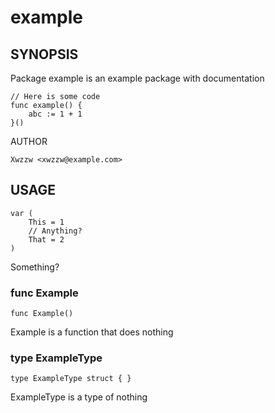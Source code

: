 # example

## SYNOPSIS

Package example is an example package with documentation

	// Here is some code
	func example() {
		abc := 1 + 1
	}()

AUTHOR

	Xwzzw <xwzzw@example.com>

## USAGE

    var (
        This = 1
        // Anything?
        That = 2
    )

Something?

### func  Example

    func Example()


Example is a function that does nothing

### type ExampleType

    type ExampleType struct { }


ExampleType is a type of nothing


